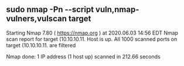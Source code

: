 sudo nmap -Pn --script vuln,nmap-vulners,vulscan target
---
Starting Nmap 7.80 ( <https://nmap.org> ) at 2020.06.03 14:56 EDT
Nmap scan report for target (10.10.10.11.
Host is up.
All 1000 scanned ports on target (10.10.10.11. are filtered

Nmap done: 1 IP address (1 host up) scanned in 212.66 seconds
